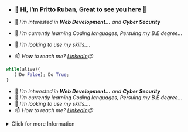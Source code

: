 - ### 👋 Hi, I’m Pritto Ruban, Great to see you here 💫

- 👀 *I’m interested in **Web Development...** and **Cyber Security***
- 🌱 *I’m currently learning Coding languages, Persuing my B.E degree...*
- 💞️ *I’m looking to use my skills....*
- 📫 *How to reach me? [LinkedIn](https://www.linkedin.com/in/r-pritto-ruban-0b1290289?utm_source=share&utm_campaign=share_via&utm_content=profile&utm_medium=android_app)😉*

```py
while(alive){
   (!Do False); Do True;
}

```
- 👀 *I’m interested in **Web Development...** and **Cyber Security***
- 🌱 *I’m currently learning Coding languages, Persuing my B.E degree...*
- 💞️ *I’m looking to use my skills....*
- 📫 *How to reach me? [LinkedIn](https://www.linkedin.com/in/r-pritto-ruban-0b1290289?utm_source=share&utm_campaign=share_via&utm_content=profile&utm_medium=android_app)😉*

<details>
<summary> Click for more Information </summary>
  
- "Passionate engineering enthusiast dedicated to mastering the intricacies of Computer Science Engineering(Cyber Security). Currently embarking on a transformative journey towards excellence as a R.M.K College of Engineering and Technology student, driven to innovate and contribute meaningfully to the world of technology."

- "As a passionate individual fascinated by the synergy between web development and cybersecurity, I am on a relentless journey to craft robust digital solutions in the ever-evolving tech landscape. I thrive on the dynamic challenge of seamlessly integrating creativity and security in the realm of web development.

- I am committed to staying at the forefront of technological advancements, constantly expanding my knowledge and skills to contribute meaningfully to the web development.

- Let's connect and embark on a shared exploration of the vast possibilities that arise at the intersection of innovation and security. Together, we can shape a future where technology not only dazzles with creativity but also stands resilient against cyber challenges."
</details>

<!---
PrittoRuban/PrittoRuban is a ✨ special ✨ repository because its `README.md` (this file) appears on your GitHub profile.
You can click the Preview link to take a look at your changes.
--->
